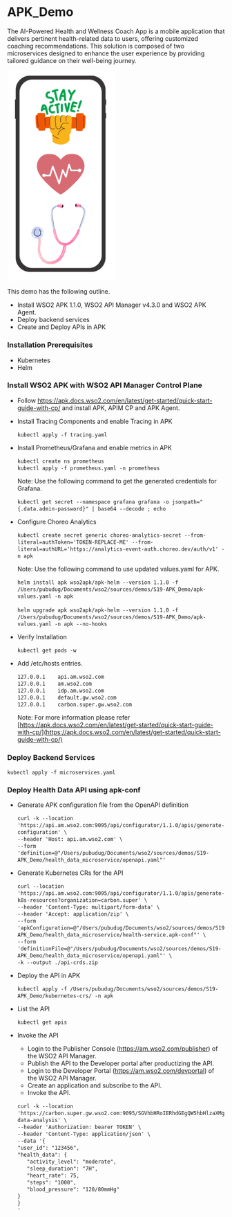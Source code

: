 # APK_Demo

The AI-Powered Health and Wellness Coach App is a mobile application that delivers pertinent health-related data to users, offering customized coaching recommendations. This solution is composed of two microservices designed to enhance the user experience by providing tailored guidance on their well-being journey.

[<img src="ai_health_app.png" width="250"/>](ai_health_app.png)

This demo has the following outline.
- Install WSO2 APK 1.1.0, WSO2 API Manager v4.3.0 and WSO2 APK Agent.
- Deploy backend services
- Create and Deploy APIs in APK

### Installation Prerequisites

- Kubernetes
- Helm

### Install WSO2 APK with WSO2 API Manager Control Plane

- Follow https://apk.docs.wso2.com/en/latest/get-started/quick-start-guide-with-cp/ and install APK, APIM CP and APK Agent.

- Install Tracing Components and enable Tracing in APK

   ```
   kubectl apply -f tracing.yaml
   ```


- Install Prometheus/Grafana and enable metrics in APK

   ```
   kubectl create ns prometheus
   kubectl apply -f prometheus.yaml -n prometheus
   ```

   Note: Use the following command to get the generated credentials for Grafana.
   ```
   kubectl get secret --namespace grafana grafana -o jsonpath="{.data.admin-password}" | base64 --decode ; echo
   ```

- Configure Choreo Analytics 

   ```
   kubectl create secret generic choreo-analytics-secret --from-literal=authToken='TOKEN-REPLACE-ME' --from-literal=authURL='https://analytics-event-auth.choreo.dev/auth/v1' -n apk
   ```

   Note: Use the following command to use updated values.yaml for APK.

   ```
   helm install apk wso2apk/apk-helm --version 1.1.0 -f /Users/pubudug/Documents/wso2/sources/demos/S19-APK_Demo/apk-values.yaml -n apk

   helm upgrade apk wso2apk/apk-helm --version 1.1.0 -f /Users/pubudug/Documents/wso2/sources/demos/S19-APK_Demo/apk-values.yaml -n apk --no-hooks
   ```

- Verify Installation

   ```
   kubectl get pods -w
   ```

- Add /etc/hosts entries.

   ```
   127.0.0.1	api.am.wso2.com
   127.0.0.1	am.wso2.com
   127.0.0.1	idp.am.wso2.com
   127.0.0.1	default.gw.wso2.com
   127.0.0.1	carbon.super.gw.wso2.com
   ```

   Note: For more information please refer [https://apk.docs.wso2.com/en/latest/get-started/quick-start-guide-with-cp/](https://apk.docs.wso2.com/en/latest/get-started/quick-start-guide-with-cp/)

### Deploy Backend Services

```
kubectl apply -f microservices.yaml
```

### Deploy Health Data API using apk-conf

- Generate APK configuration file from the OpenAPI definition

   ```
   curl -k --location 'https://api.am.wso2.com:9095/api/configurator/1.1.0/apis/generate-configuration' \
   --header 'Host: api.am.wso2.com' \
   --form 'definition=@"/Users/pubudug/Documents/wso2/sources/demos/S19-APK_Demo/health_data_microservice/openapi.yaml"'
   ```

- Generate Kubernetes CRs for the API

   ```
   curl --location 'https://api.am.wso2.com:9095/api/configurator/1.1.0/apis/generate-k8s-resources?organization=carbon.super' \
   --header 'Content-Type: multipart/form-data' \
   --header 'Accept: application/zip' \
   --form 'apkConfiguration=@"/Users/pubudug/Documents/wso2/sources/demos/S19-APK_Demo/health_data_microservice/health-service.apk-conf"' \
   --form 'definitionFile=@"/Users/pubudug/Documents/wso2/sources/demos/S19-APK_Demo/health_data_microservice/openapi.yaml"' \
   -k --output ./api-crds.zip
   ```

- Deploy the API in APK

   ```
   kubectl apply -f /Users/pubudug/Documents/wso2/sources/demos/S19-APK_Demo/kubernetes-crs/ -n apk
   ```

- List the API

   ```
   kubectl get apis
   ```

- Invoke the API

   - Login to the Publisher Console (https://am.wso2.com/publisher) of the WSO2 API Manager.
   - Publish the API to the Developer portal after productizing the API.
   - Login to the Developer Portal (https://am.wso2.com/devportal) of the WSO2 API Manager.
   - Create an application and subscribe to the API.
   - Invoke the API.

   ```
   curl -k --location 'https://carbon.super.gw.wso2.com:9095/SGVhbHRoIERhdGEgQW5hbHlzaXMgU2VydmljZTAuMS4w/0.1.0/health-data-analysis' \
   --header 'Authorization: bearer TOKEN' \
   --header 'Content-Type: application/json' \
   --data '{
   "user_id": "123456",
   "health_data": {
      "activity_level": "moderate",
      "sleep_duration": "7H",
      "heart_rate": 75,
      "steps": "1000",
      "blood_pressure": "120/80mmHg"
   }
   }
   '
   ```


















